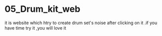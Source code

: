 # 05_Drum_kit_web
it is website which htry to create drum set's noise after clicking on it .if you have time try it ,you will love it
